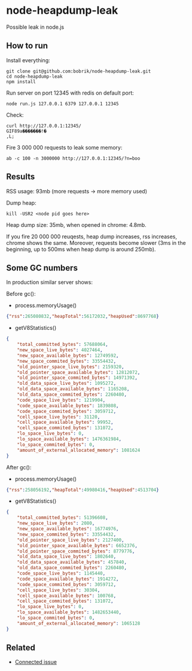 node-heapdump-leak
==================

Possible leak in node.js

## How to run

Install everything:

```
git clone git@github.com:bobrik/node-heapdump-leak.git
cd node-heapdump-leak
npm install
```

Run server on port 12345 with redis on default port:

```
node run.js 127.0.0.1 6379 127.0.0.1 12345
```

Check:

```
curl http://127.0.0.1:12345/
GIF89a�������!�
,L;
```

Fire 3 000 000 requests to leak some memory:

```
ab -c 100 -n 3000000 http://127.0.0.1:12345/?n=boo
```

## Results

RSS usage: 93mb (more requests -> more memory used)

Dump heap:

```
kill -USR2 <node pid goes here>
```

Heap dump size: 35mb, when opened in chrome: 4.8mb.

If you fire 20 000 000 reuqests, heap dump increases, rss increases, chrome shows the same.
Moreover, requests become slower (3ms in the beginning, up to 500ms when heap dump is around 250mb).

## Some GC numbers

In production similar server shows:


Before gc():

* process.memoryUsage()

```json
{"rss":265080832,"heapTotal":56172032,"heapUsed":8697768}
```

* getV8Statistics()

```json
{
    "total_committed_bytes": 57688064,
    "new_space_live_bytes": 4027464,
    "new_space_available_bytes": 12749592,
    "new_space_commited_bytes": 33554432,
    "old_pointer_space_live_bytes": 2159320,
    "old_pointer_space_available_bytes": 12812072,
    "old_pointer_space_commited_bytes": 14971392,
    "old_data_space_live_bytes": 1095272,
    "old_data_space_available_bytes": 1165208,
    "old_data_space_commited_bytes": 2260480,
    "code_space_live_bytes": 1219904,
    "code_space_available_bytes": 1839808,
    "code_space_commited_bytes": 3059712,
    "cell_space_live_bytes": 31120,
    "cell_space_available_bytes": 99952,
    "cell_space_commited_bytes": 131072,
    "lo_space_live_bytes": 0,
    "lo_space_available_bytes": 1476361984,
    "lo_space_commited_bytes": 0,
    "amount_of_external_allocated_memory": 1081624
}
```

After gc():

* process.memoryUsage()

```json
{"rss":258056192,"heapTotal":49980416,"heapUsed":4513704}
```

* getV8Statistics()

```json
{
    "total_committed_bytes": 51396608,
    "new_space_live_bytes": 2080,
    "new_space_available_bytes": 16774976,
    "new_space_commited_bytes": 33554432,
    "old_pointer_space_live_bytes": 2127400,
    "old_pointer_space_available_bytes": 6652376,
    "old_pointer_space_commited_bytes": 8779776,
    "old_data_space_live_bytes": 1802640,
    "old_data_space_available_bytes": 457840,
    "old_data_space_commited_bytes": 2260480,
    "code_space_live_bytes": 1145440,
    "code_space_available_bytes": 1914272,
    "code_space_commited_bytes": 3059712,
    "cell_space_live_bytes": 30304,
    "cell_space_available_bytes": 100768,
    "cell_space_commited_bytes": 131072,
    "lo_space_live_bytes": 0,
    "lo_space_available_bytes": 1482653440,
    "lo_space_commited_bytes": 0,
    "amount_of_external_allocated_memory": 1065128
}
```

## Related

* [Connected issue](https://github.com/joyent/node/issues/4217)
